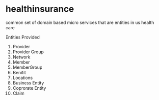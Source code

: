 # healthinsurance

common set of domain based micro services that are entities in us health care 

Entities Provided 
1. Provider 
2. Provider Group 
3. Network 
4. Member 
5. MemberGroup 
6. Benifit 
7. Locations 
8. Business Entity 
9. Coprorate Entity
10. Claim 

 

